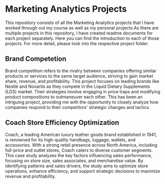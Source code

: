 # Marketing Analytics Projects
This repository consists of all the Marketing Analytics projects that I have worked through out my course as well as my personal projects.As there are multiple projects in this repository, I have created readme documents for each project separately. Here you can find the introduction to each of those projects. For more detail, please look into the respective project folder.
## Brand Competetion
Brand competition refers to the rivalry between companies offering similar products or services to the same target audience, striving to gain market share, revenue, and profitability. This project focuses on leading brands like Nestlé and Novartis as they compete in the Liquid Dietary Supplements (LDS) market. Their strategies involve engaging in price traps and modifying product compositions to outmaneuver each other. This has been an intriguing project, providing me with the opportunity to closely analyze how companies respond to their competitors' strategic changes and tactics.
## Coach Store Efficiency Optimization
Coach, a leading American luxury leather goods brand established in 1941, is renowned for its high-quality handbags, luggage, wallets, and accessories. With a strong retail presence across North America, including full-price and outlet stores, Coach caters to diverse customer segments. This case study analyzes the key factors influencing sales performance, focusing on store size, sales associates, and merchandise value. By identifying patterns and sales drivers, the study aims to optimize store operations, enhance efficiency, and support strategic decisions to maximize revenue and profitability.
